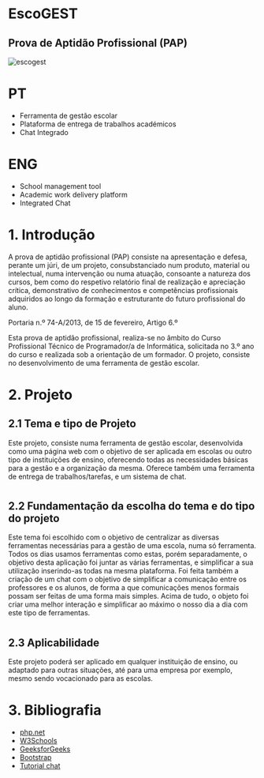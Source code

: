 # EscoGEST
## Prova de Aptidão Profissional (PAP)

![escogest](https://github.com/ttiagop/EscoGEST/assets/144053835/6b28fdad-aa18-499e-b28d-002cf8b6117a)
#
# PT
- Ferramenta de gestão escolar
- Plataforma de entrega de trabalhos académicos
- Chat Integrado

#

# ENG
- School management tool
- Academic work delivery platform
- Integrated Chat

#

# 1. Introdução 
A prova de aptidão profissional (PAP) consiste na apresentação e defesa, perante um júri, de um projeto, consubstanciado num produto, material ou intelectual, numa intervenção ou numa atuação, consoante a natureza dos cursos, bem como do 
respetivo relatório final de realização e apreciação crítica, demonstrativo de 
conhecimentos e competências profissionais adquiridos ao longo da formação e 
estruturante do futuro profissional do aluno. 

Portaria n.º 74-A/2013, de 15 de fevereiro, Artigo 6.º 

Esta prova de aptidão profissional, realiza-se no âmbito do Curso Profissional 
Técnico de Programador/a de Informática, solicitada no 3.º ano do curso e realizada 
sob a orientação de um formador. 
O projeto, consiste no desenvolvimento de uma ferramenta de gestão escolar.
#

# 2. Projeto 
## 2.1 Tema e tipo de Projeto 
Este projeto, consiste numa ferramenta de gestão escolar, desenvolvida como uma 
página web com o objetivo de ser aplicada em escolas ou outro tipo de instituições de 
ensino, oferecendo todas as necessidades básicas para a gestão e a organização da 
mesma. Oferece também uma ferramenta de entrega de trabalhos/tarefas, e um 
sistema de chat.
#

## 2.2 Fundamentação da escolha do tema e do tipo do projeto 
Este tema foi escolhido com o objetivo de centralizar as diversas ferramentas 
necessárias para a gestão de uma escola, numa só ferramenta. 
Todos os dias usamos ferramentas como estas, porém separadamente, o objetivo 
desta aplicação foi juntar as várias ferramentas, e simplificar a sua utilização 
inserindo-as todas na mesma plataforma. Foi feita também a criação de um chat com 
o objetivo de simplificar a comunicação entre os professores e os alunos, de forma a 
que comunicações menos formais possam ser feitas de uma forma mais simples. 
Acima de tudo, o objeto foi criar uma melhor interação e simplificar ao máximo o 
nosso dia a dia com este tipo de ferramentas.
#

## 2.3 Aplicabilidade 
Este projeto poderá ser aplicado em qualquer instituição de ensino, ou adaptado para 
outras situações, até para uma empresa por exemplo, mesmo sendo vocacionado para 
as escolas.
#
# 3. Bibliografia
- [php.net](https://www.php.net/)
- [W3Schools](https://www.w3schools.com/)
- [GeeksforGeeks](https://www.geeksforgeeks.org/)
- [Bootstrap](https://getbootstrap.com/)
- [Tutorial chat](https://www.youtube.com/watch?v=abTNoIZS9Ww&list=PL7Ds4hyOZFfydr415eikFwFvaKeYHdGju&pp=iAQB)
#
